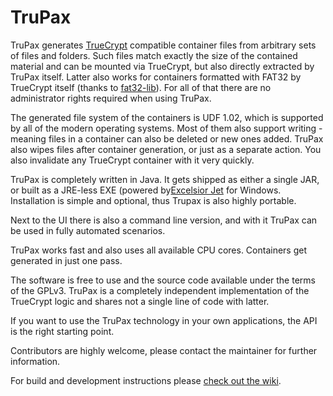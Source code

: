 TruPax
======

TruPax generates [TrueCrypt](http://www.truecrypt.org) compatible container files from arbitrary sets of files and folders. Such files match exactly the size of the contained material and can be mounted via TrueCrypt, but also directly extracted by TruPax itself. Latter also works for containers formatted with FAT32 by TrueCrypt itself (thanks to [fat32-lib](http://code.google.com/p/fat32-lib/)). For all of that there are no administrator rights required when using TruPax.

The generated file system of the containers is UDF 1.02, which is supported by all of the modern operating systems. Most of them also support writing - meaning files in a container can also be deleted or new ones added. TruPax also wipes files after container generation, or just as a separate action. You also invalidate any TrueCrypt container with it very quickly.

TruPax is completely written in Java. It gets shipped as either a single JAR, or built as a JRE-less EXE (powered by[Excelsior Jet](http://www.excelsiorjet.com/) for Windows. Installation is simple and optional, thus Trupax is also highly portable.

Next to the UI there is also a command line version, and with it TruPax can be used in fully automated scenarios.

TruPax works fast and also uses all available CPU cores. Containers get generated in just one pass.

The software is free to use and the source code available under the terms of the GPLv3. TruPax is a completely independent implementation of the TrueCrypt logic and shares not a single line of code with latter.

If you want to use the TruPax technology in your own applications, the API is the right starting point.

Contributors are highly welcome, please contact the maintainer for further information.

For build and development instructions please [check out the wiki](https://github.com/coderslagoon/TruPax/wiki).
